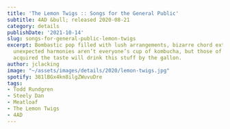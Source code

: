 ```yaml
---
title: 'The Lemon Twigs :: Songs for the General Public'
subtitle: 4AD &bull; released 2020-08-21
category: details
publishDate: '2021-10-14'
slug: songs-for-general-public-lemon-twigs
excerpt: Bombastic pop filled with lush arrangements, bizarre chord extensions, and
  unexpected harmonies aren’t everyone’s cup of kombucha, but those of us that have
  acquired the taste will drink this stuff by the gallon.
author: jclacking
image: "~/assets/images/details/2020/lemon-twigs.jpg"
spotify: 381lBGx4kn8ilgZWuvuDre
tags:
- Todd Rundgren
- Steely Dan
- Meatloaf
- The Lemon Twigs
- 4AD
---
```


